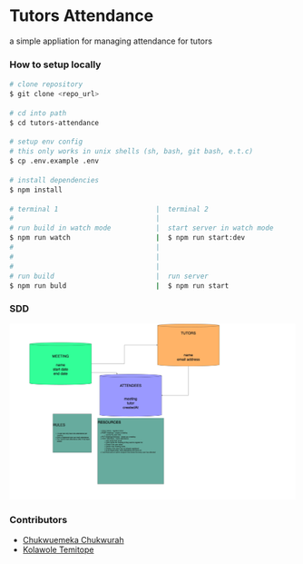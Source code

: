 # Tutors Attendance

a simple appliation for managing attendance for tutors

### How to setup locally

```sh
# clone repository
$ git clone <repo_url>

# cd into path
$ cd tutors-attendance

# setup env config
# this only works in unix shells (sh, bash, git bash, e.t.c)
$ cp .env.example .env

# install dependencies
$ npm install

# terminal 1                        |  terminal 2
#                                   |
# run build in watch mode           |  start server in watch mode
$ npm run watch                     |  $ npm run start:dev
#                                   |
#                                   |
#                                   |
# run build                         |  run server
$ npm run buld                      |  $ npm run start
```

### SDD

![alt text](https://github.com/DSC-Unilag/tutors-attendance/blob/main/documentation/sdd.jpg?raw=true)

### Contributors

- [Chukwuemeka Chukwurah](https://github.com/emmanuerl)
- [Kolawole Temitope](https://github.com/kolabdull)
